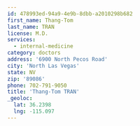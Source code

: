 ```yaml
---
id: 478993ed-94a9-4e9b-8dbb-a2010298b682
first_name: Thang-Tom
last_name: TRAN
license: M.D.
services:
  - internal-medicine
category: doctors
address: '6900 North Pecos Road'
city: 'North Las Vegas'
state: NV
zip: '89086'
phone: 702-791-9050
title: 'Thang-Tom TRAN'
_geoloc:
  lat: 36.2398
  lng: -115.097
---
```

